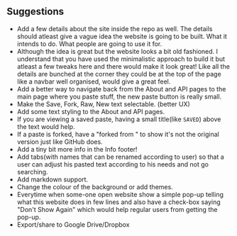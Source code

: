 ## Suggestions

 * Add a few details about the site inside the repo as well. The details should atleast give a vague idea the website is going to be built. What it intends to do. What people are going to use it for.
 * Although the idea is great but the website looks a bit old fashioned. I understand that you have used the minimalistic approach to build it but atleast a few tweaks here and there would make it look great! Like all the details are bunched at the corner they could be at the top of the page like a navbar well organised, would give a great feel.
 * Add a better way to navigate back from the About and API pages to the main page where you paste stuff, the new paste button is really small.
 * Make the Save, Fork, Raw, New text selectable. (better UX)
 * Add some text styling to the About and API pages.
 * If you are viewing a saved paste, having a small title(like `SAVED`) above the text would help.
 * If a paste is forked, have a "forked from <link>" to show it's not the original version just like GitHub does.
 * Add a tiny bit more info in the Info footer!
 * Add tabs(with names that can be renamed according to user) so that a user can adjust his pasted text according to his needs and not go searching. 
 * Add markdown support.
 * Change the colour of the background or add themes.
 * Everytime when some-one open website show a simple pop-up telling what this website does in few lines and also have a check-box saying "Don't Show Again" which would help regular users from getting the pop-up.
 * Export/share to Google Drive/Dropbox
